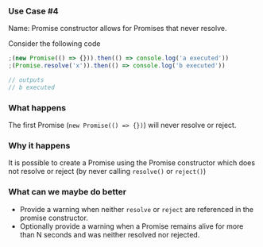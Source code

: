 ### Use Case #4

Name: Promise constructor allows for Promises that never resolve.

Consider the following code

```js
;(new Promise(() => {})).then(() => console.log('a executed'))
;(Promise.resolve('x')).then(() => console.log('b executed'))

// outputs
// b executed
```

### What happens

The first Promise (`new Promise(() => {})`) will never resolve or reject. 

### Why it happens

It is possible to create a Promise using the Promise constructor which does not resolve or reject (by never calling `resolve()` or `reject()`)

### What can we maybe do better

- Provide a warning when neither `resolve` or `reject` are referenced in the promise constructor.
- Optionally provide a warning when a Promise remains alive for more than N seconds and was neither resolved nor rejected.